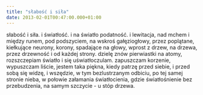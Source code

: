 ```yaml
---
title: "słabość i siła"
date: 2013-02-01T00:47:00.000+01:00
---
```

słabość i siła. i światłość. i na światło podatność. i lewitacja, nad mchem i między runem, pod podszyciem, na wskroś gałęziogłowy, przez poplątane, kiełkujące neurony, korony, spadające na głowy, wprost z drzew, na drzewa, przez drzewność i od każdej strony. dzielę znów pierwiastki na atomy, rozszczepiam światło i się uświatłoczulam. zapuszczam korzenie, wypuszczam liście, jestem taka piękna, kiedy patrzę przed siebie, i przed sobą się widzę, i wszędzie, w tym bezlustrzanym odbiciu, po tej samej stronie nieba, w połowie załamania światłocienia, gdzie światłośnienie bez przebudzenia, na samym szczycie - u stóp drzewa.
